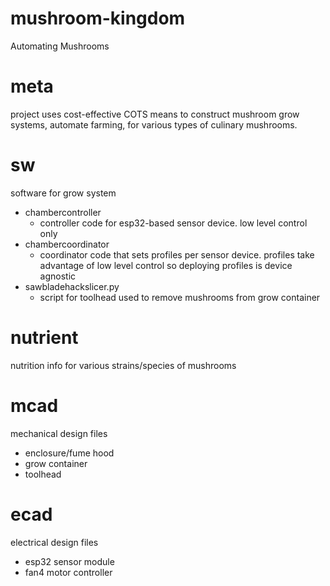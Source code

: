 # mushroom-kingdom
Automating Mushrooms

# meta
project uses cost-effective COTS means to construct mushroom grow systems, automate farming, for various types of culinary mushrooms.

# sw
software for grow system
- chambercontroller
    - controller code for esp32-based sensor device. low level control only
- chambercoordinator
    - coordinator code that sets profiles per sensor device. profiles take advantage of low level control so deploying profiles is device agnostic
- sawbladehackslicer.py
    - script for toolhead used to remove mushrooms from grow container

# nutrient
nutrition info for various strains/species of mushrooms

# mcad
mechanical design files
- enclosure/fume hood
- grow container
- toolhead

# ecad
electrical design files
- esp32 sensor module
- fan4 motor controller

